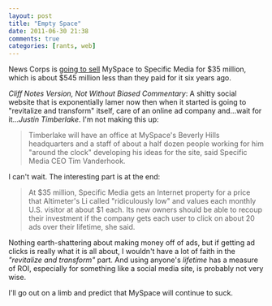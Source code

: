 ```yaml
---
layout: post  
title: "Empty Space"  
date: 2011-06-30 21:38  
comments: true  
categories: [rants, web]
---
```


News Corps is [going to sell][1] MySpace to Specific Media for $35 million, which is about $545 million less than they paid for it six years ago. 

*Cliff Notes Version, Not Without Biased Commentary*: A shitty social website that is exponentially lamer now then when it started is going to "revitalize and transform" itself, care of an online ad company and…wait for it…*Justin Timberlake*. I'm not making this up: 

>Timberlake will have an office at MySpace's Beverly Hills headquarters and a staff of about a half dozen people working for him "around the clock" developing his ideas for the site, said Specific Media CEO Tim Vanderhook. 

I can't wait. The interesting part is at the end: 

>At $35 million, Specific Media gets an Internet property for a price that Altimeter's Li called "ridiculously low" and values each monthly U.S. visitor at about $1 each. Its new owners should be able to recoup their investment if the company gets each user to click on about 20 ads over their lifetime, she said. 

Nothing earth-shattering about making money off of ads, but if getting ad clicks is really what it is all about, I wouldn't have a lot of faith in the *"revitalize and transform"* part. And using anyone's *lifetime* has a measure of ROI, especially for something like a social media site, is probably not very wise. 

I'll go out on a limb and predict that MySpace will continue to suck. 

[1]: http://finance.yahoo.com/news/Justin-Timberlake-part-of-apf-2481363894.html?x=0&sec=topStories&pos=6&asset=&ccode=
